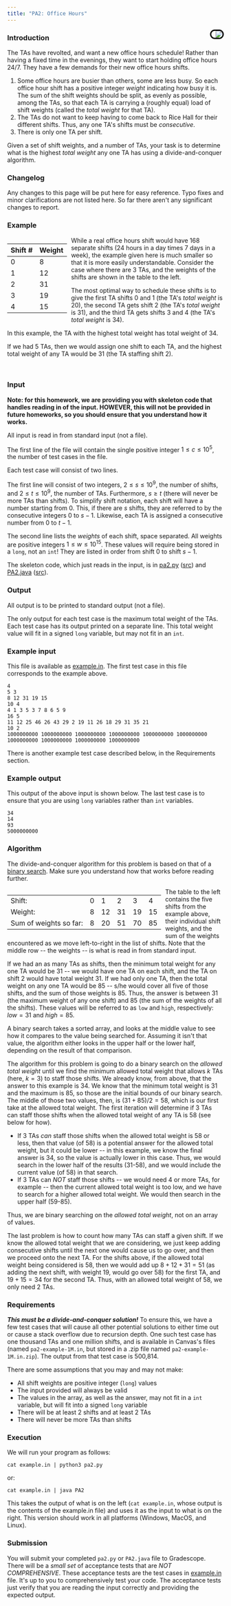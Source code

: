 ```yaml
---
title: "PA2: Office Hours"
---
```


<img src="office-hours-sign.jpg" style="float:right;max-width:40vw;border-radius:40px;padding-left:10px;border:3px solid black">

### Introduction

The TAs have revolted, and want a new office hours schedule!  Rather than having a fixed time in the evenings, they want to start holding office hours 24/7.  They have a few demands for their new office hours shifts.  

1. Some office hours are busier than others, some are less busy.  So each office hour shift has a positive integer *weight* indicating how busy it is.  The sum of the shift weights should be split, as evenly as possible, among the TAs, so that each TA is carrying a (roughly equal) load of shift weights (called the *total weight* for that TA).
2. The TAs do not want to keep having to come back to Rice Hall for their different shifts.  Thus, any one TA's shifts must be *consecutive*.
3. There is only one TA per shift.

Given a set of shift weights, and a number of TAs, your task is to determine what is the highest *total weight* any one TA has using a divide-and-conquer algorithm.


### Changelog

Any changes to this page will be put here for easy reference.  Typo fixes and minor clarifications are not listed here.  So far there aren't any significant changes to report.


### Example


<div style="float:left;padding-right:10px">

| Shift # | Weight |
|---------|--------|
| 0 | 8 |
| 1 | 12 |
| 2 | 31 |
| 3 | 19 |
| 4 | 15 |

</div>

While a real office hours shift would have 168 separate shifts (24 hours in a day times 7 days in a week), the example given here is much smaller so that it is more easily understandable.  Consider the case where there are 3 TAs, and the weights of the shifts are shown in the table to the left.

The most optimal way to schedule these shifts is to give the first TA shifts 0 and 1 (the TA's *total weight* is 20), the second TA gets shift 2 (the TA's *total weight* is 31), and the third TA gets shifts 3 and 4 (the TA's *total weight* is 34).

In this example, the TA with the highest total weight has total weight of 34.

If we had 5 TAs, then we would assign one shift to each TA, and the highest total weight of any TA would be 31 (the TA staffing shift 2).

<br clear='all'>

### Input

**Note: for this homework, we are providing you with skeleton code that handles reading in of the input.  HOWEVER, this will not be provided in future homeworks, so you should ensure that you understand how it works.**

All input is read in from standard input (not a file).

The first line of the file will contain the single positive integer $1 \le c \le 10^5$, the number of test cases in the file.

Each test case will consist of two lines.

The first line will consist of two integers, $2 \le s \le 10^9$, the number of shifts, and $2 \le t \le 10^9$, the number of TAs.  Furthermore, $s \ge t$ (there will never be more TAs than shifts).  To simplify shift notation, each shift will have a number starting from 0.  This, if there are $s$ shifts, they are referred to by the consecutive integers 0 to $s-1$.  Likewise, each TA is assigned a consecutive number from 0 to $t-1$.

The second line lists the *weights* of each shift, space separated.  All weights are positive integers $1 \le w \le 10^{15}$.  These values will require being stored in a `long`, not an `int`!  They are listed in order from shift 0 to shift $s-1$.

The skeleton code, which just reads in the input, is in [pa2.py](pa2.py.html) ([src](pa2.py)) and [PA2.java](PA2.java.html) ([src](PA2.java)).

### Output

All output is to be printed to standard output (not a file).

The only output for each test case is the maximum total weight of the TAs.  Each test case has its output printed on a separate line.  This total weight value will fit in a signed `long` variable, but may not fit in an `int`.

### Example input


This file is available as [example.in](example.in).  The first test case in this file corresponds to the example above.

```
4
5 3
8 12 31 19 15
10 4
4 1 3 5 3 7 8 6 5 9
16 5
11 12 25 46 26 43 29 2 19 11 26 18 29 31 35 21
10 2
1000000000 1000000000 1000000000 1000000000 1000000000 1000000000 1000000000 1000000000 1000000000 1000000000
```

There is another example test case described below, in the Requirements section.

### Example output

This output of the above input is shown below.  The last test case is to ensure that you are using `long` variables rather than `int` variables.

```
34
14
93
5000000000
```


### Algorithm

The divide-and-conquer algorithm for this problem is based on that of a [binary search](https://en.wikipedia.org/wiki/Binary_search).  Make sure you understand how that works before reading further.

<div style="float:left;padding-right:10px">

| | | | | | |
|----------|----------|----------|----------|----------|----------|
| Shift: | 0 | 1 | 2 | 3 | 4 |
| Weight: | 8 | 12 | 31 | 19 | 15 |
| Sum of weights so far: | 8 | 20 | 51 | 70 | 85 |

</div>

The table to the left contains the five shifts from the example above, their individual shift weights, and the sum of the weights encountered as we move left-to-right in the list of shifts.  Note that the middle row -- the weights -- is what is read in from standard input.

If we had an as many TAs as shifts, then the minimum total weight for any one TA would be 31 -- we would have one TA on each shift, and the TA on shift 2 would have total weight 31.  If we had only one TA, then the total weight on any one TA would be 85 -- s/he would cover all five of those shifts, and the sum of those weights is 85.  Thus, the answer is between 31 (the maximum weight of any one shift) and 85 (the sum of the weights of all the shifts).  These values will be referred to as `low` and `high`, respectively: $low=31$ and $high=85$.

A binary search takes a sorted array, and looks at the middle value to see how it compares to the value being searched for.  Assuming it isn't that value, the algorithm either looks in the upper half or the lower half, depending on the result of that comparison.

The algorithm for this problem is going to do a binary search on the *allowed total weight* until we find the minimum allowed total weight that allows $k$ TAs (here, $k=3$) to staff those shifts.  We already know, from above, that the answer to this example is 34.  We know that the minimum total weight is 31 and the maximum is 85, so those are the initial bounds of our binary search.  The middle of those two values, then, is $(31+85)/2=58$, which is our first take at the allowed total weight.  The first iteration will determine if 3 TAs can staff those shifts when the allowed total weight of any TA is 58 (see below for how).  

- If 3 TAs *can* staff those shifts when the allowed total weight is 58 or less, then that value (of 58) is a potential answer for the allowed total weight, but it could be lower -- in this example, we know the final answer is 34, so the value is actually lower in this case.  Thus, we would search in the lower half of the results (31-58), and we would include the current value (of 58) in that search.
- If 3 TAs can *NOT* staff those shifts -- we would need 4 or more TAs, for example -- then the current allowed total weight is too low, and we have to search for a higher allowed total weight.  We would then search in the upper half (59-85).

Thus, we are binary searching on the *allowed total weight*, not on an array of values.

The last problem is how to count how many TAs can staff a given shift.  If we know the allowed total weight that we are considering, we just keep adding consecutive shifts until the next one would cause us to go over, and then we proceed onto the next TA.  For the shifts above, if the allowed total weight being considered is 58, then we would add up $8+12+31=51$ (as adding the next shift, with weight 19, would go over 58) for the first TA, and $19+15=34$ for the second TA.  Thus, with an allowed total weight of 58, we only need 2 TAs.


### Requirements

***This must be a divide-and-conquer solution!***  To ensure this, we have a few test cases that will cause all other potential solutions to either time out or cause a stack overflow due to recursion depth.  One such test case has one thousand TAs and one million shifts, and is available in Canvas's files (named `pa2-example-1M.in`, but stored in a .zip file named `pa2-example-1M.in.zip`).  The output from that test case is 500,814.

There are some assumptions that you may and may not make:

- All shift weights are positive integer (`long`) values
- The input provided will always be valid
- The values in the array, as well as the answer, may not fit in a `int` variable, but will fit into a signed `long` variable
- There will be at least 2 shifts and at least 2 TAs
- There will never be more TAs than shifts


### Execution

We will run your program as follows:

```
cat example.in | python3 pa2.py
```

or:

```
cat example.in | java PA2
```

This takes the output of what is on the left (`cat example.in`, whose output is the contents of the example.in file) and uses it as the input to what is on the right.  This version should work in all platforms (Windows, MacOS, and Linux).

### Submission

You will submit your completed `pa2.py` or `PA2.java` file to Gradescope.  There will be a *small set* of acceptance tests that are *NOT COMPREHENSIVE*.  These acceptance tests are the test cases in [example.in](example.in) file.  It's up to you to comprehensively test your code.  The acceptance tests just verify that you are reading the input correctly and providing the expected output.
